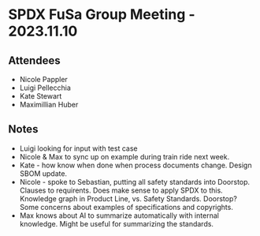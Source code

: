 # SPDX FuSa Group Meeting - 2023.11.10

## Attendees
* Nicole Pappler
* Luigi Pellecchia
* Kate Stewart
* Maximillian Huber

## Notes
* Luigi looking for input with test case
* Nicole & Max to sync up on example during train ride next week.
* Kate - how know when done when process documents change.   Design SBOM update. 
* Nicole - spoke to Sebastian, putting all safety standards into Doorstop.   Clauses to requirents.  Does make sense to apply SPDX to this.    Knowledge graph in Product Line,  vs. Safety Standards.    Doorstop?   Some concerns about examples of specifications and copyrights.
* Max knows about AI to summarize automatically with internal knowledge.   Might be useful for summarizing the standards.
